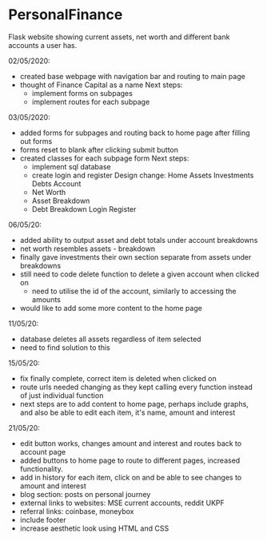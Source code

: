 # PersonalFinance
Flask website showing current assets, net worth and different bank accounts a user has.

02/05/2020:
- created base webpage with navigation bar and routing to main page
- thought of Finance Capital as a name
  Next steps:
  - implement forms on subpages
  - implement routes for each subpage
  
03/05/2020:
- added forms for subpages and routing back to home page after filling out forms
- forms reset to blank after clicking submit button
- created classes for each subpage form
  Next steps:
  - implement sql database
  - create login and register
Design change:
Home
Assets
Investments
Debts
Account
  - Net Worth
  - Asset Breakdown
  - Debt Breakdown
Login
Register

06/05/20:
- added ability to output asset and debt totals under account breakdowns
- net worth resembles assets - breakdown
- finally gave investments their own section separate from assets under breakdowns
- still need to code delete function to delete a given account when clicked on
  - need to utilise the id of the account, similarly to accessing the amounts
- would like to add some more content to the home page

11/05/20:
- database deletes all assets regardless of item selected
- need to find solution to this

15/05/20:
- fix finally complete, correct item is deleted when clicked on
- route urls needed changing as they kept calling every function instead of just individual function
- next steps are to add content to home page, perhaps include graphs, and also be able to edit each item, it's name, amount and interest

21/05/20:
- edit button works, changes amount and interest and routes back to account page
- added buttons to home page to route to different pages, increased functionality. 
- add in history for each item, click on and be able to see changes to amount and interest
- blog section: posts on personal journey
- external links to websites: MSE current accounts, reddit UKPF
- referral links: coinbase, moneybox
- include footer
- increase aesthetic look using HTML and CSS
